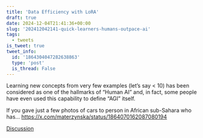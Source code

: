 ```yaml
---
title: 'Data Efficiency with LoRA'
draft: true
date: 2024-12-04T21:41:36+00:00
slug: '202412042141-quick-learners-humans-outpace-ai'
tags:
  - tweets
is_tweet: true
tweet_info:
  id: '1864304047282638863'
  type: 'post'
  is_thread: False
---
```




Learning new concepts from very few examples (let’s say &lt; 10) has been considered as one of the hallmarks of “Human AI” and, in fact, some people have even used this capability to define “AGI” itself.

If you gave just a few photos of cars to person in African sub-Sahara who has… <https://x.com/materzynska/status/1864070162087080194>

[Discussion](https://x.com/sytelus/status/1864304047282638863)
